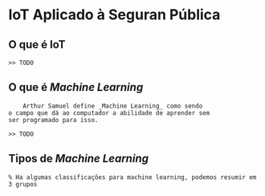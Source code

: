 # IoT Aplicado à Seguran Pública

## O que é IoT
    
    >> TODO

## O que é _Machine Learning_
        Arthur Samuel define _Machine Learning_ como sendo 
    o campo que dá ao computador a abilidade de aprender sem 
    ser programado para isso.
    
    >> TODO

## Tipos de _Machine Learning_
    % Ha algumas classificações para machine learning, podemos resumir em 3 grupos